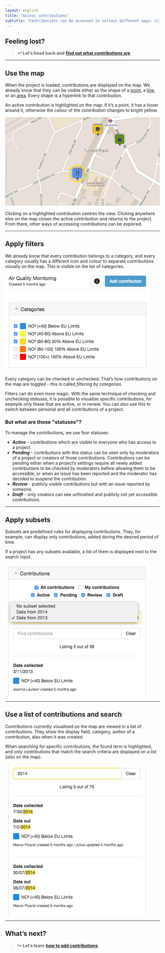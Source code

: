 ```yaml
---
layout: english
title: "Access contributions"
subtitle: "Contributions can be accessed in various different ways: clicking them on the map, choosing one from the list, searching for specific contributions."
---
```


## Feeling lost?

> **&#8629; Let’s head back and** [**find out what contributions are**](overview-of-contributions.html)

---

## Use the map

When the project is loaded, contributions are displayed on the map. We already know that they can be visible either as the shape of a [point](overview-of-contributions.html#points), a [line](overview-of-contributions.html#lines), or an [area](overview-of-contributions.html#areas). Every shape is a hyperlink to that contribution.

An active contribution is highlighted on the map: if it’s a point, it has a hover around it, otherwise the colour of the contribution changes to bright yellow.

![Highlighted contribution on the map](/images/en/highlighted-point.png)

Clicking on a highlighted contribution centres the view. Clicking  anywhere else on the map closes the active contribution and returns to the project. From there, other ways of accessing contributions can be explored.

---

## Apply filters

We already know that every contribution belongs to a category, and every category usually has a different icon and colour to separate contributions visually on the map. This is visible on the list of categories.

![A list of categories](/images/en/categories-list.png)

Every category can be checked or unchecked. That’s how contributions on the map are toggled - this is called *filtering by categories*.

Filters can do even more magic. With the same technique of checking and unchecking *statuses*, it is possible to visualise specific contributions, for example only these that are active, or in review. You can also use this to switch between personal and all contributions of a project.

### But what are those "statuses"?

To manage the contributions, we use four statuses:

* ***Active*** - contributions which are visible to everyone who has access to a project.
* ***Pending*** - contributions with this status can be seen only by moderators of a project or creators of those contributions. Contributions can be pending either when a project’s settings require all newly added contributions to be checked by moderators before allowing them to be accessible, or when an issue has been reported and the moderator has decided to suspend the contribution.
* ***Review*** - publicly visible contributions but with an issue reported by someone.
* ***Draft*** - only creators can see unfinished and publicly not yet accessible contributions.

---

## Apply subsets

Subsets are predefined rules for displaying contributions. They, for example, can display only contributions, added during the desired period of time.

If a project has any subsets available, a list of them is displayed next to the search input.

![A list of subsets](/images/en/subsets-list.png)

---

## Use a list of contributions and search

Contributions currently visualised on the map are viewed in a list of contributions. They show the display field, category, author of a contribution, also when it was created.

When searching for specific contributions, the found term is highlighted, and only contributions that match the search criteria are displayed on a list (also on the map).

![Searching for specific contributions](/images/en/search-for-contributions.png)

---

## What’s next?

> **&#8627; Let’s learn** [**how to add contributions**](add-new-contribution.html)
